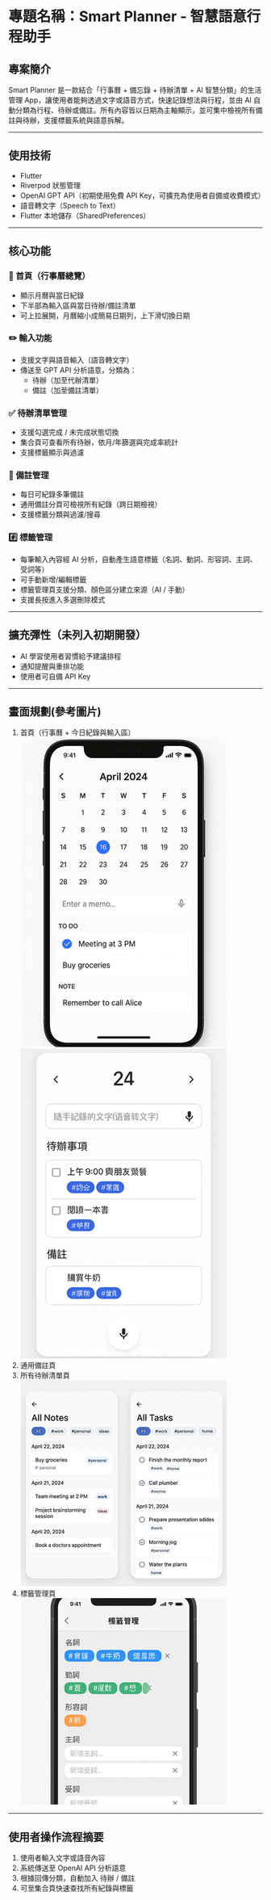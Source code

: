 
# 專題名稱：Smart Planner - 智慧語意行程助手

## 專案簡介
Smart Planner 是一款結合「行事曆 + 備忘錄 + 待辦清單 + AI 智慧分類」的生活管理 App，讓使用者能夠透過文字或語音方式，快速記錄想法與行程，並由 AI 自動分類為行程、待辦或備註。所有內容皆以日期為主軸顯示，並可集中檢視所有備註與待辦，支援標籤系統與語意拆解。

---

## 使用技術
- Flutter
- Riverpod 狀態管理
- OpenAI GPT API（初期使用免費 API Key，可擴充為使用者自備或收費模式）
- 語音轉文字（Speech to Text）
- Flutter 本地儲存（SharedPreferences）

---

## 核心功能

### 📅 首頁（行事曆總覽）
- 顯示月曆與當日紀錄
- 下半部為輸入區與當日待辦/備註清單
- 可上拉展開，月曆縮小成簡易日期列，上下滑切換日期

### ✏️ 輸入功能
- 支援文字與語音輸入（語音轉文字）
- 傳送至 GPT API 分析語意，分類為：
  - 待辦（加至代辦清單）
  - 備註（加至備註清單）

### ✅ 待辦清單管理
- 支援勾選完成 / 未完成狀態切換
- 集合頁可查看所有待辦，依月/年篩選與完成率統計
- 支援標籤顯示與過濾

### 📝 備註管理
- 每日可紀錄多筆備註
- 通用備註分頁可檢視所有紀錄（跨日期檢視）
- 支援標籤分類與過濾/搜尋

### #️⃣ 標籤管理
- 每筆輸入內容經 AI 分析，自動產生語意標籤（名詞、動詞、形容詞、主詞、受詞等）
- 可手動新增/編輯標籤
- 標籤管理頁支援分類、顏色區分建立來源（AI / 手動）
- 支援長按進入多選刪除模式

---

## 擴充彈性（未列入初期開發）
- AI 學習使用者習慣給予建議排程
- 通知提醒與重排功能
- 使用者可自備 API Key

---


## 畫面規劃(參考圖片)
1. 首頁（行事曆 + 今日紀錄與輸入區）
![首頁一般](https://github.com/gamefan/SmartPlanner/blob/main/readmePic/01.png)
![首頁展開](https://github.com/gamefan/SmartPlanner/blob/main/readmePic/02.png)
2. 通用備註頁
3. 所有待辦清單頁
![備注及待辦](https://github.com/gamefan/SmartPlanner/blob/main/readmePic/03.png)
4. 標籤管理頁
![標籤管理](https://github.com/gamefan/SmartPlanner/blob/main/readmePic/04.png)

---

## 使用者操作流程摘要
1. 使用者輸入文字或語音內容
2. 系統傳送至 OpenAI API 分析語意
3. 根據回傳分類，自動加入 待辦 / 備註
4. 可至集合頁快速查找所有紀錄與標籤

